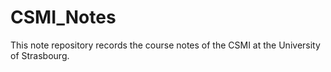# CSMI_Notes
This note repository records the course notes of the CSMI at the University of Strasbourg.
